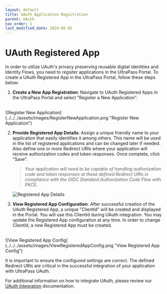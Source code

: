 ```yaml
---
layout: default
title: UAuth Application Registration
parent: UAuth
nav_order: 1
last_modified_date: 2024-05-05
---
```


# UAuth Registered App

In order to utilize UAuth's privacy preserving reusable digital identities and Identity Flows, you need to register applications in the UltraPass Portal. To create a UAuth Registered App in the UltraPass Portal, follow these steps below:

1. **Create a New App Registration**: Navigate to UAuth Registered Apps in the UltraPass Portal and select "Register a New Application".
<br>
![Register New Application](../../../assets/images/RegisterNewApplication.png "Register New Application")

2. **Provide Registered App Details**: Assign a unique friendly name to your application that easily identifies it among others. This name will be used in the list of registered applications and can be changed later if needed. Also define one or more Redirect URIs where your application will receive authorization codes and token responses. Once complete, click "Save".
    > *Your application will need to be capable of handling authorization code and token responses at these defined Redirect URIs in compliance with the OIDC Standard Authorization Code Flow with PKCE.*

    ![Registered App Details](../../../assets/images/RegisteredAppDetails.png "Registered App Details")

3. **View Registered App Configuration**: After successful creation of the UAuth Registered App, a unique "ClientId" will be created and displayed in the Portal. You will use this ClientId during UAuth integration. You may update the Registered App configuration at any time. In order to change ClientId, a new Registered App must be created.
<br>
![View Registered App Config](../../../assets/images/ViewRegisteredAppConfig.png "View Registered App Config")

It is important to ensure the configured settings are correct. The defined Redirect URIs are critical in the successful integration of your application with UltraPass UAuth.

For additional information on how to integrate UAuth, please review our [UAuth Integration](https://docs.ultrapassid.com/docs/API%20Reference/uauth.html) documentation.